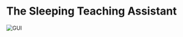# The Sleeping Teaching Assistant
![GUI](https://github.com/Yo445/-The-Sleeping-Teaching-Assistant/assets/130509394/2b18c867-86fc-4f24-b5cb-93b955eb366b)
